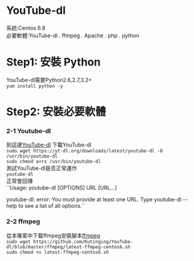 # YouTube-dl
系統:Centos 6.8<br/>
必要軟體:YouTube-dl . ffmpeg . Apache . php . python<br>

<h1>Step1: 安裝 Python</h1>
YouTube-dl需要Python2.6,2.7,3.2+<br>
<code>yum install python -y</code><br>

<h1>Step2: 安裝必要軟體</h1>
<h3>2-1 Youtube-dl</h3>
到這邊<a href="https://rg3.github.io/youtube-dl/download.html">YouTube-dl</a> 下載YouTube-dl<br>
<code>sudo wget https://yt-dl.org/downloads/latest/youtube-dl -O /usr/bin/youtube-dl</code><br>
<code>sudo chmod a+rx /usr/bin/youtube-dl</code><br>
測試YouTube-dl是否正常運作<br>
<code>youtube-dl</code><br>
正常會回傳<br>
``Usage: youtube-dl [OPTIONS] URL [URL...]

youtube-dl: error: You must provide at least one URL.
Type youtube-dl --help to see a list of all options.``
<h3>2-2 ffmpeg</h3>
從本專案中下載ffmpeg安裝腳本<a href="https://github.com/Kutinging/YouTube-dl/blob/master/ffmpeg/latest-ffmpeg-centos6.sh">ffmpeg</a><br>
<code>sudo wget https://github.com/Kutinging/YouTube-dl/blob/master/ffmpeg/latest-ffmpeg-centos6.sh</code><br>
<code>sudo chmod +x latest-ffmpeg-centos6.sh</code><br>
